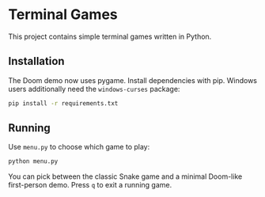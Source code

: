 # Terminal Games

This project contains simple terminal games written in Python.

## Installation

The Doom demo now uses pygame. Install dependencies with pip. Windows
users additionally need the `windows-curses` package:

```bash
pip install -r requirements.txt
```

## Running

Use `menu.py` to choose which game to play:

```bash
python menu.py
```

You can pick between the classic Snake game and a minimal Doom-like
first-person demo. Press `q` to exit a running game.
